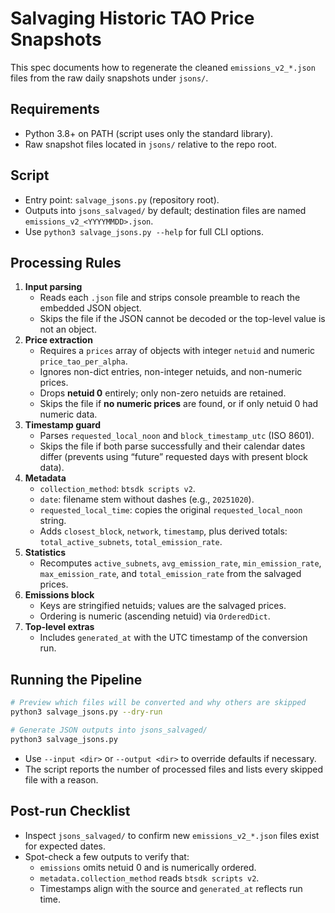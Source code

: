# Salvaging Historic TAO Price Snapshots

This spec documents how to regenerate the cleaned `emissions_v2_*.json` files from the raw daily snapshots under `jsons/`.

## Requirements
- Python 3.8+ on PATH (script uses only the standard library).
- Raw snapshot files located in `jsons/` relative to the repo root.

## Script
- Entry point: `salvage_jsons.py` (repository root).
- Outputs into `jsons_salvaged/` by default; destination files are named `emissions_v2_<YYYYMMDD>.json`.
- Use `python3 salvage_jsons.py --help` for full CLI options.

## Processing Rules
1. **Input parsing**
   - Reads each `.json` file and strips console preamble to reach the embedded JSON object.
   - Skips the file if the JSON cannot be decoded or the top-level value is not an object.
2. **Price extraction**
   - Requires a `prices` array of objects with integer `netuid` and numeric `price_tao_per_alpha`.
   - Ignores non-dict entries, non-integer netuids, and non-numeric prices.
   - Drops **netuid 0** entirely; only non-zero netuids are retained.
   - Skips the file if **no numeric prices** are found, or if only netuid 0 had numeric data.
3. **Timestamp guard**
   - Parses `requested_local_noon` and `block_timestamp_utc` (ISO 8601).
   - Skips the file if both parse successfully and their calendar dates differ (prevents using “future” requested days with present block data).
4. **Metadata**
   - `collection_method`: `btsdk scripts v2`.
   - `date`: filename stem without dashes (e.g., `20251020`).
   - `requested_local_time`: copies the original `requested_local_noon` string.
   - Adds `closest_block`, `network`, `timestamp`, plus derived totals: `total_active_subnets`, `total_emission_rate`.
5. **Statistics**
   - Recomputes `active_subnets`, `avg_emission_rate`, `min_emission_rate`, `max_emission_rate`, and `total_emission_rate` from the salvaged prices.
6. **Emissions block**
   - Keys are stringified netuids; values are the salvaged prices.
   - Ordering is numeric (ascending netuid) via `OrderedDict`.
7. **Top-level extras**
   - Includes `generated_at` with the UTC timestamp of the conversion run.

## Running the Pipeline
```bash
# Preview which files will be converted and why others are skipped
python3 salvage_jsons.py --dry-run

# Generate JSON outputs into jsons_salvaged/
python3 salvage_jsons.py
```
- Use `--input <dir>` or `--output <dir>` to override defaults if necessary.
- The script reports the number of processed files and lists every skipped file with a reason.

## Post-run Checklist
- Inspect `jsons_salvaged/` to confirm new `emissions_v2_*.json` files exist for expected dates.
- Spot-check a few outputs to verify that:
  - `emissions` omits netuid 0 and is numerically ordered.
  - `metadata.collection_method` reads `btsdk scripts v2`.
  - Timestamps align with the source and `generated_at` reflects run time.

